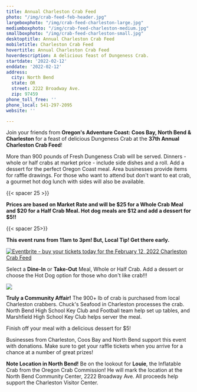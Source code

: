 ```yaml
---
title: Annual Charleston Crab Feed
photo: "/img/crab-feed-feb-header.jpg"
largeboxphoto: "/img/crab-feed-charleston-large.jpg"
mediumboxphoto: "/img/crab-feed-charleston-medium.jpg"
smallboxphoto: "/img/crab-feed-charleston-small.jpg"
desktoptitle: Annual Charleston Crab Feed
mobiletitle: Charleston Crab Feed
hovertitle: Annual Charleston Crab Feed
hoverdescription: A delicious feast of Dungeness Crab.
startdate: '2022-02-12'
enddate: '2022-02-12'
address:
  city: North Bend
  state: OR
  street: 2222 Broadway Ave.
  zip: 97459
phone_toll_free: ''
phone_local: 541-297-2095
website: ''

---
```

Join your friends from **Oregon's Adventure Coast: Coos Bay, North Bend & Charleston** for a feast of delicious Dungeness Crab at the **37th Annual Charleston Crab Feed**!

More than 900 pounds of Fresh Dungeness Crab will be served. Dinners - whole or half crabs at market price - include side dishes and a roll. Add a dessert for the perfect Oregon Coast meal. Area businesses provide items for raffle drawings. For those who want to attend but don't want to eat crab, a gourmet hot dog lunch with sides will also be available.

{{< spacer 25 >}}

**Prices are based on Market Rate and will be $25 for a Whole Crab Meal and $20 for a Half Crab Meal. Hot dog meals are $12 and add a dessert for $5!!**

{{< spacer 25>}}

**This event runs from 11am to 3pm!  But, Local Tip! Get there early.**

[![Eventbrite - buy your tickets today for the February 12, 2022 Charleston Crab Feed](/img/eventbrite-button-crab-feed.jpg)](https://www.eventbrite.com/e/37th-annual-charleston-crab-feed-tickets-228598854327)

Select a **Dine-In** or **Take-Out** Meal, Whole or Half Crab. Add a dessert or choose the Hot Dog option for those who don't like crab!!!

![](/img/crab-feed-collage.jpg)

**Truly a Community Affair!** The 900+ lb of crab is purchased from local Charleston crabbers. Chuck's Seafood in Charleston processes the crab.  North Bend High School Key Club and Football team help set up tables, and Marshfield High School Key Club helps server the meal.

Finish off your meal with a delicious dessert for $5!

Businesses from Charleston, Coos Bay and North Bend support this event with donations. Make sure to get your raffle tickets when you arrive for a chance at a number of great prizes!

**Note Location in North Bend!** Be on the lookout for **Louie**, the Inflatable Crab from the Oregon Crab Commission! He will mark the location at the North Bend Community Center, 2222 Broadway Ave. All proceeds help support the Charleston Visitor Center.